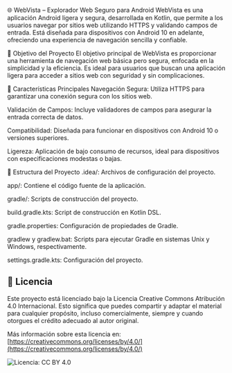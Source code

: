 🌐 WebVista – Explorador Web Seguro para Android
WebVista es una aplicación Android ligera y segura, desarrollada en Kotlin, que permite a los usuarios navegar por sitios web utilizando HTTPS y validando campos de entrada. Está diseñada para dispositivos con Android 10 en adelante, ofreciendo una experiencia de navegación sencilla y confiable.

🎯 Objetivo del Proyecto
El objetivo principal de WebVista es proporcionar una herramienta de navegación web básica pero segura, enfocada en la simplicidad y la eficiencia. Es ideal para usuarios que buscan una aplicación ligera para acceder a sitios web con seguridad y sin complicaciones.

🧩 Características Principales
Navegación Segura: Utiliza HTTPS para garantizar una conexión segura con los sitios web.

Validación de Campos: Incluye validadores de campos para asegurar la entrada correcta de datos.

Compatibilidad: Diseñada para funcionar en dispositivos con Android 10 o versiones superiores.

Ligereza: Aplicación de bajo consumo de recursos, ideal para dispositivos con especificaciones modestas o bajas.

📁 Estructura del Proyecto
.idea/: Archivos de configuración del proyecto.

app/: Contiene el código fuente de la aplicación.

gradle/: Scripts de construcción del proyecto.

build.gradle.kts: Script de construcción en Kotlin DSL.

gradle.properties: Configuración de propiedades de Gradle.

gradlew y gradlew.bat: Scripts para ejecutar Gradle en sistemas Unix y Windows, respectivamente.

settings.gradle.kts: Configuración del proyecto.


## 📄 Licencia

Este proyecto está licenciado bajo la Licencia Creative Commons Atribución 4.0 Internacional. Esto significa que puedes compartir y adaptar el material para cualquier propósito, incluso comercialmente, siempre y cuando otorgues el crédito adecuado al autor original.

Más información sobre esta licencia en: [https://creativecommons.org/licenses/by/4.0/](https://creativecommons.org/licenses/by/4.0/)

![Licencia: CC BY 4.0](https://licensebuttons.net/l/by/4.0/88x31.png)

